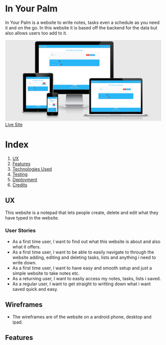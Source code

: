 # In Your Palm

In Your Palm is a website to write notes, tasks even a schedule as you need it and on the go.
In this website it is based off the backend for the data but also allows users too add to it.

![Am I Responsive](images/In_your_palm.png)
[Live Site](https://todo-app-ms3.herokuapp.com/)

# Index

1. [UX](#ux)
2. [Features](#features)
3. [Technologies Used](#technologies-used)
4. [Testing](#testing)
5. [Deployment](#deployment)
6. [Credits](#credits)



## UX

This website is a notepad that lets people create, delete and edit what they have typed in the website. 



### User Stories

- As a first time user, I want to find out what this website is about and also what it offers.
- As a first time user, I want to be able to easily navigate to through the website adding, editing and deleting tasks, lists and anything i need to write down.
- As a first time user, I want to have easy and smooth setup and just a simple website to take notes etc.
- As a returning user, I want to easily access my notes, tasks, lists i saved.
- As a regular user, I want to get straight to writting down what i want saved quick and easy.


## Wireframes 

- The wireframes are of the website on a android phone, desktop and ipad.







## Features




